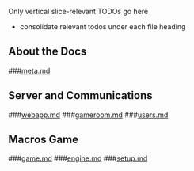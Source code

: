 Only vertical slice-relevant TODOs go here

- consolidate relevant todos under each file heading

## About the Docs

###[meta.md](meta.md)

## Server and Communications

###[webapp.md](webapp.md)
###[gameroom.md](gameroom.md)
###[users.md](users.md)

## Macros Game

###[game.md](game.md)
###[engine.md](engine.md)
###[setup.md](setup.md)
